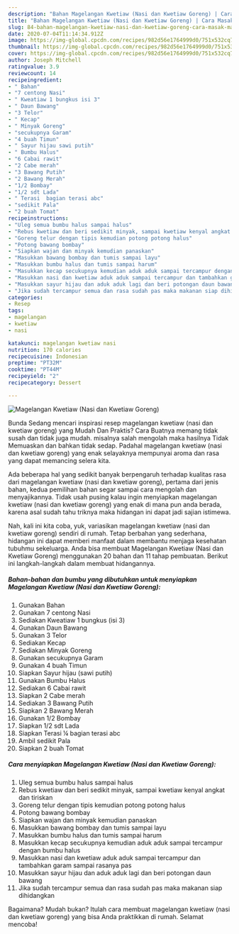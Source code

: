```yaml
---
description: "Bahan Magelangan Kwetiaw (Nasi dan Kwetiaw Goreng) | Cara Masak Magelangan Kwetiaw (Nasi dan Kwetiaw Goreng) Yang Mudah Dan Praktis"
title: "Bahan Magelangan Kwetiaw (Nasi dan Kwetiaw Goreng) | Cara Masak Magelangan Kwetiaw (Nasi dan Kwetiaw Goreng) Yang Mudah Dan Praktis"
slug: 84-bahan-magelangan-kwetiaw-nasi-dan-kwetiaw-goreng-cara-masak-magelangan-kwetiaw-nasi-dan-kwetiaw-goreng-yang-mudah-dan-praktis
date: 2020-07-04T11:14:34.912Z
image: https://img-global.cpcdn.com/recipes/982d56e1764999d0/751x532cq70/magelangan-kwetiaw-nasi-dan-kwetiaw-goreng-foto-resep-utama.jpg
thumbnail: https://img-global.cpcdn.com/recipes/982d56e1764999d0/751x532cq70/magelangan-kwetiaw-nasi-dan-kwetiaw-goreng-foto-resep-utama.jpg
cover: https://img-global.cpcdn.com/recipes/982d56e1764999d0/751x532cq70/magelangan-kwetiaw-nasi-dan-kwetiaw-goreng-foto-resep-utama.jpg
author: Joseph Mitchell
ratingvalue: 3.9
reviewcount: 14
recipeingredient:
- " Bahan"
- "7 centong Nasi"
- " Kweatiaw 1 bungkus isi 3"
- " Daun Bawang"
- "3 Telor"
- " Kecap"
- " Minyak Goreng"
- "secukupnya Garam"
- "4 buah Timun"
- " Sayur hijau sawi putih"
- " Bumbu Halus"
- "6 Cabai rawit"
- "2 Cabe merah"
- "3 Bawang Putih"
- "2 Bawang Merah"
- "1/2 Bombay"
- "1/2 sdt Lada"
- " Terasi  bagian terasi abc"
- "sedikit Pala"
- "2 buah Tomat"
recipeinstructions:
- "Uleg semua bumbu halus sampai halus"
- "Rebus kwetiaw dan beri sedikit minyak, sampai kwetiaw kenyal angkat dan tiriskan"
- "Goreng telur dengan tipis kemudian potong potong halus"
- "Potong bawang bombay"
- "Siapkan wajan dan minyak kemudian panaskan"
- "Masukkan bawang bombay dan tumis sampai layu"
- "Masukkan bumbu halus dan tumis sampai harum"
- "Masukkan kecap secukupnya kemudian aduk aduk sampai tercampur dengan bumbu halus"
- "Masukkan nasi dan kwetiaw aduk aduk sampai tercampur dan tambahkan garam sampai rasanya pas"
- "Masukkan sayur hijau dan aduk aduk lagi dan beri potongan daun bawang"
- "Jika sudah tercampur semua dan rasa sudah pas maka makanan siap dihidangkan"
categories:
- Resep
tags:
- magelangan
- kwetiaw
- nasi

katakunci: magelangan kwetiaw nasi 
nutrition: 170 calories
recipecuisine: Indonesian
preptime: "PT32M"
cooktime: "PT44M"
recipeyield: "2"
recipecategory: Dessert

---
```



![Magelangan Kwetiaw (Nasi dan Kwetiaw Goreng)](https://img-global.cpcdn.com/recipes/982d56e1764999d0/751x532cq70/magelangan-kwetiaw-nasi-dan-kwetiaw-goreng-foto-resep-utama.jpg)

Bunda Sedang mencari inspirasi resep magelangan kwetiaw (nasi dan kwetiaw goreng) yang Mudah Dan Praktis? Cara Buatnya memang tidak susah dan tidak juga mudah. misalnya salah mengolah maka hasilnya Tidak Memuaskan dan bahkan tidak sedap. Padahal magelangan kwetiaw (nasi dan kwetiaw goreng) yang enak selayaknya mempunyai aroma dan rasa yang dapat memancing selera kita.



Ada beberapa hal yang sedikit banyak berpengaruh terhadap kualitas rasa dari magelangan kwetiaw (nasi dan kwetiaw goreng), pertama dari jenis bahan, kedua pemilihan bahan segar sampai cara mengolah dan menyajikannya. Tidak usah pusing kalau ingin menyiapkan magelangan kwetiaw (nasi dan kwetiaw goreng) yang enak di mana pun anda berada, karena asal sudah tahu triknya maka hidangan ini dapat jadi sajian istimewa.


Nah, kali ini kita coba, yuk, variasikan magelangan kwetiaw (nasi dan kwetiaw goreng) sendiri di rumah. Tetap berbahan yang sederhana, hidangan ini dapat memberi manfaat dalam membantu menjaga kesehatan tubuhmu sekeluarga. Anda bisa membuat Magelangan Kwetiaw (Nasi dan Kwetiaw Goreng) menggunakan 20 bahan dan 11 tahap pembuatan. Berikut ini langkah-langkah dalam membuat hidangannya.

<!--inarticleads1-->

##### Bahan-bahan dan bumbu yang dibutuhkan untuk menyiapkan Magelangan Kwetiaw (Nasi dan Kwetiaw Goreng):

1. Gunakan  Bahan
1. Gunakan 7 centong Nasi
1. Sediakan  Kweatiaw 1 bungkus (isi 3)
1. Gunakan  Daun Bawang
1. Gunakan 3 Telor
1. Sediakan  Kecap
1. Sediakan  Minyak Goreng
1. Gunakan secukupnya Garam
1. Gunakan 4 buah Timun
1. Siapkan  Sayur hijau (sawi putih)
1. Gunakan  Bumbu Halus
1. Sediakan 6 Cabai rawit
1. Siapkan 2 Cabe merah
1. Sediakan 3 Bawang Putih
1. Siapkan 2 Bawang Merah
1. Gunakan 1/2 Bombay
1. Siapkan 1/2 sdt Lada
1. Siapkan  Terasi ¼ bagian terasi abc
1. Ambil sedikit Pala
1. Siapkan 2 buah Tomat




<!--inarticleads2-->

##### Cara menyiapkan Magelangan Kwetiaw (Nasi dan Kwetiaw Goreng):

1. Uleg semua bumbu halus sampai halus
1. Rebus kwetiaw dan beri sedikit minyak, sampai kwetiaw kenyal angkat dan tiriskan
1. Goreng telur dengan tipis kemudian potong potong halus
1. Potong bawang bombay
1. Siapkan wajan dan minyak kemudian panaskan
1. Masukkan bawang bombay dan tumis sampai layu
1. Masukkan bumbu halus dan tumis sampai harum
1. Masukkan kecap secukupnya kemudian aduk aduk sampai tercampur dengan bumbu halus
1. Masukkan nasi dan kwetiaw aduk aduk sampai tercampur dan tambahkan garam sampai rasanya pas
1. Masukkan sayur hijau dan aduk aduk lagi dan beri potongan daun bawang
1. Jika sudah tercampur semua dan rasa sudah pas maka makanan siap dihidangkan




Bagaimana? Mudah bukan? Itulah cara membuat magelangan kwetiaw (nasi dan kwetiaw goreng) yang bisa Anda praktikkan di rumah. Selamat mencoba!
